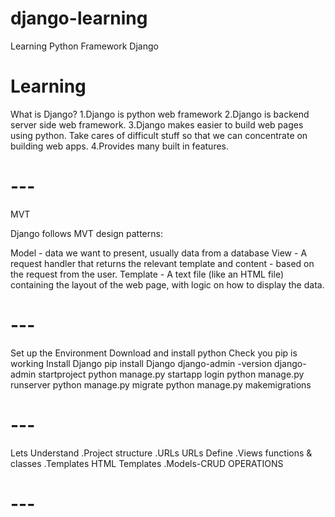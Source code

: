 # django-learning
Learning Python Framework Django

# Learning #
What is Django?
1.Django is python web framework
2.Django is backend server side web framework.
3.Django makes easier to build web pages using python.
   Take cares of difficult stuff so that we can concentrate on building web apps.
4.Provides many built in features.

# ---

MVT

Django follows MVT design patterns:

Model - data we want to present, usually data from a database
View - A request handler that returns the relevant template and content - based on the request from the user.
Template - A text file (like an HTML file) containing the layout of the web page, with logic on how to display the data.

# ---

Set up the Environment
Download and install python
Check you pip is working
Install Django
	pip install Django
	django-admin -version
	django-admin startproject <projectname>
	python manage.py startapp login
	python manage.py runserver
	python manage.py migrate
	python manage.py makemigrations
# ---

Lets Understand
.Project structure
.URLs					URLs Define
.Views					functions & classes
.Templates				HTML Templates
.Models-CRUD OPERATIONS

# ---

